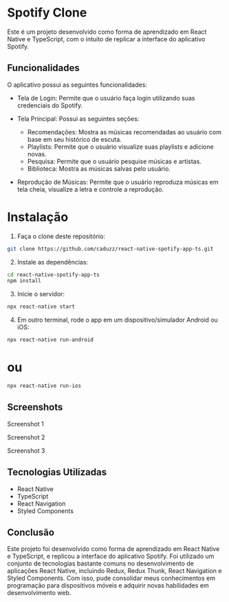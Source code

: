 # Spotify Clone
Este é um projeto desenvolvido como forma de aprendizado em React Native e TypeScript, com o intuito de replicar a interface do aplicativo Spotify.

## Funcionalidades
O aplicativo possui as seguintes funcionalidades:

* Tela de Login: Permite que o usuário faça login utilizando suas credenciais do Spotify.

* Tela Principal: Possui as seguintes seções:
    * Recomendações: Mostra as músicas recomendadas ao usuário com base em seu histórico de escuta.
    * Playlists: Permite que o usuário visualize suas playlists e adicione novas.
    * Pesquisa: Permite que o usuário pesquise músicas e artistas.
    * Biblioteca: Mostra as músicas salvas pelo usuário.
* Reprodução de Músicas: Permite que o usuário reproduza músicas em tela cheia, visualize a letra e controle a reprodução.

# Instalação
1. Faça o clone deste repositório:
```bash
git clone https://github.com/caduzz/react-native-spotify-app-ts.git
```
2. Instale as dependências:
```bash
cd react-native-spotify-app-ts
npm install
```
3. Inicie o servidor:
```bash
npx react-native start
```
4. Em outro terminal, rode o app em um dispositivo/simulador Android ou iOS:
```bash
npx react-native run-android
```
# ou
```bash
npx react-native run-ios
```
## Screenshots
Screenshot 1

Screenshot 2

Screenshot 3

## Tecnologias Utilizadas
* React Native
* TypeScript
* React Navigation
* Styled Components

##  Conclusão
Este projeto foi desenvolvido como forma de aprendizado em React Native e TypeScript, e replicou a interface do aplicativo Spotify. Foi utilizado um conjunto de tecnologias bastante comuns no desenvolvimento de aplicações React Native, incluindo Redux, Redux Thunk, React Navigation e Styled Components. Com isso, pude consolidar meus conhecimentos em programação para dispositivos móveis e adquirir novas habilidades em desenvolvimento web.
